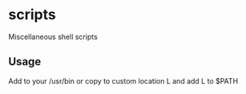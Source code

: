 # scripts
Miscellaneous shell scripts

Usage
-----

Add to your /usr/bin or copy to custom location L and add L to $PATH
